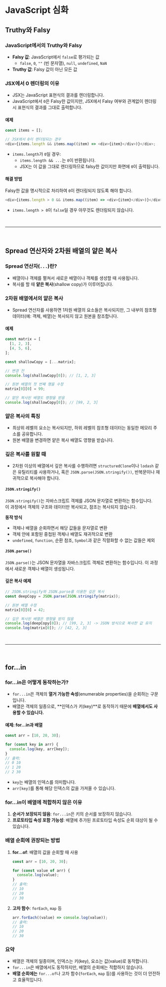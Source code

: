 # JavaScript 심화

## Truthy와 Falsy

### JavaScript에서의 Truthy와 Falsy

- **Falsy 값**: JavaScript에서 `false`로 평가되는 값
  - `false`, `0`, `""` (빈 문자열), `null`, `undefined`, `NaN`
- **Truthy 값**: Falsy 값이 아닌 모든 값

### JSX에서 0 렌더링의 이유

- JSX는 JavaScript 표현식의 결과를 렌더링합니다.
- JavaScript에서 `0`은 Falsy한 값이지만, JSX에서 Falsy 여부와 관계없이 렌더링 시 표현식의 결과를 그대로 출력합니다.

#### 예제

```js
const items = [];

// JSX에서 0이 렌더링되는 경우
<div>{items.length && items.map((item) => <div>{item}</div>)}</div>;
```

- `items.length`가 `0`일 경우:
  - `items.length && ...`는 `0`이 반환됩니다.
  - JSX는 이 값을 그대로 렌더링하므로 falsy한 값이지만 화면에 `0`이 출력됩니다.

#### 해결 방법

Falsy한 값을 명시적으로 처리하여 `0`이 렌더링되지 않도록 해야 합니다.

```javascript
<div>{items.length > 0 && items.map((item) => <div>{item}</div>)}</div>
```

- `items.length > 0`이 `false`일 경우 아무것도 렌더링되지 않습니다.

<br>

---

<br>

## Spread 연산자와 2차원 배열의 얕은 복사

### Spread 연산자(`...`)란?

- 배열이나 객체를 펼쳐서 새로운 배열이나 객체를 생성할 때 사용됩니다.
- 복사를 할 때 **얕은 복사**(shallow copy)가 이루어집니다.

### 2차원 배열에서의 얕은 복사

- Spread 연산자를 사용하면 1차원 배열의 요소들은 복사되지만, 그 내부의 참조형 데이터(예: 객체, 배열)는 복사되지 않고 원본을 참조합니다.

#### 예제

```javascript
const matrix = [
  [1, 2, 3],
  [4, 5, 6],
];

const shallowCopy = [...matrix];

// 변경 전
console.log(shallowCopy[0]); // [1, 2, 3]

// 원본 배열의 첫 번째 행을 수정
matrix[0][0] = 99;

// 얕은 복사된 배열도 영향을 받음
console.log(shallowCopy[0]); // [99, 2, 3]
```

### 얕은 복사의 특징

- 최상위 레벨의 요소는 복사되지만, 하위 레벨의 참조형 데이터는 동일한 메모리 주소를 공유합니다.
- 원본 배열을 변경하면 얕은 복사 배열도 영향을 받습니다.

### 깊은 복사를 원할 때

- 2차원 이상의 배열에서 깊은 복사를 수행하려면 `structuredClone`이나 `lodash` 같은 유틸리티를 사용하거나, 혹은 `JSON.parse(JSON.stringify())`, 반복문이나 재귀적으로 복사해야 합니다.

#### `JSON.stringify()`

`JSON.stringify()`는 자바스크립트 객체를 JSON 문자열로 변환하는 함수입니다.  
이 과정에서 객체의 구조와 데이터만 복사되고, 참조는 복사되지 않습니다.

**동작 방식**

- 객체나 배열을 순회하면서 해당 값들을 문자열로 변환
- 객체 안에 포함된 중첩된 객체나 배열도 재귀적으로 변환
- `undefined`, `function`, 순환 참조, `Symbol`과 같은 직렬화할 수 없는 값들은 제외

#### `JSON.parse()`

`JSON.parse()`는 JSON 문자열을 자바스크립트 객체로 변환하는 함수입니다. 이 과정에서 새로운 객체나 배열이 생성됩니다.

#### 깊은 복사 예제

```javascript
// JSON.stringify와 JSON.parse를 이용한 깊은 복사
const deepCopy = JSON.parse(JSON.stringify(matrix));

// 원본 배열 수정
matrix[0][0] = 42;

// 깊은 복사된 배열은 영향을 받지 않음
console.log(deepCopy[0]); // [99, 2, 3] -> JSON 방식으로 복사한 값 유지
console.log(matrix[0]); // [42, 2, 3]
```

<br>

---

<br>

## for...in

### for...in은 어떻게 동작하는가?

- `for...in`은 객체의 **열거 가능한 속성**(enumerable properties)을 순회하는 구문입니다.
- 배열은 객체의 일종으로, **인덱스가 키(key)**로 동작하기 때문에 **배열에서도 사용할 수 있습니다.**

#### 예제: for...in과 배열

```javascript
const arr = [10, 20, 30];

for (const key in arr) {
  console.log(key, arr[key]);
}
// 출력:
// 0 10
// 1 20
// 2 30
```

- `key`는 배열의 인덱스를 의미합니다.
- `arr[key]`를 통해 해당 인덱스의 값을 가져올 수 있습니다.

### for...in이 배열에 적합하지 않은 이유

1. **순서가 보장되지 않음**: `for...in`은 키의 순서를 보장하지 않습니다.
2. **프로토타입 속성 포함 가능성**: 배열에 추가된 프로토타입 속성도 순회 대상이 될 수 있습니다.

### 배열 순회에 권장되는 방법

1. **for...of**: 배열의 값을 순회할 때 사용

   ```javascript
   const arr = [10, 20, 30];

   for (const value of arr) {
     console.log(value);
   }
   // 출력:
   // 10
   // 20
   // 30
   ```

2. **고차 함수**: `forEach`, `map` 등

   ```javascript
   arr.forEach((value) => console.log(value));
   // 출력:
   // 10
   // 20
   // 30
   ```

### 요약

- 배열은 객체의 일종이며, 인덱스는 키(key), 요소는 값(value)로 동작합니다.
- `for...in`은 배열에서도 동작하지만, 배열의 순회에는 적합하지 않습니다.
- **배열 순회에는** `for...of`나 고차 함수(`forEach`, `map` 등)를 사용하는 것이 더 안전하고 효율적입니다.
